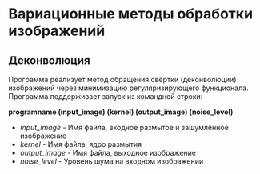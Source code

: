 # Вариационные методы обработки изображений
## Деконволюция
Программа реализует метод обращения свёртки (деконволюции) изображений через минимизацию регуляризирующего функционала. Программа поддерживает запуск из командной строки:

**programname (input_image) (kernel) (output_image) (noise_level)**

- *input_image* - Имя файла, входное размытое и зашумлённое изображение
- *kernel* - Имя файла, ядро размытия
- *output_image* - Имя файла, выходное изображение
- *noise_level* - Уровень шума на входном изображении
